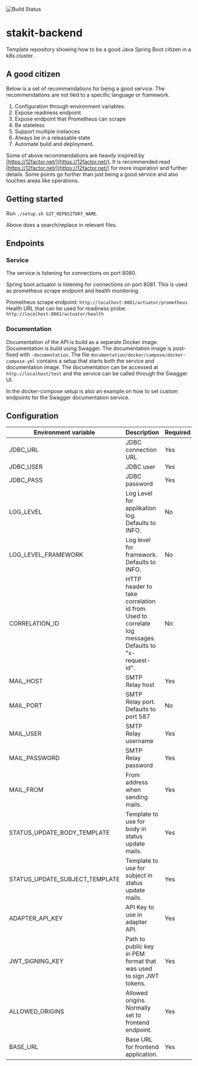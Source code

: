 ![Build Status](https://github.com/KvalitetsIT/stakit-backend/workflows/CICD/badge.svg)
# stakit-backend

Template repository showing how to be a good Java Spring Boot citizen in a k8s cluster.

## A good citizen

Below is a set of recommendations for being a good service. The recommendations are not tied to a specific language or 
framework.

1. Configuration through environment variables.
2. Expose readiness endpoint
3. Expose endpoint that Prometheus can scrape
4. Be stateless
5. Support multiple instances
6. Always be in a releasable state
7. Automate build and deployment.

Some of above recommendations are heavily inspired by [https://12factor.net/](https://12factor.net/). It is recommended 
read [https://12factor.net/](https://12factor.net/) for more inspiration and further details. Some points go 
further than just being a good service and also touches areas like operations.

## Getting started

Run `./setup.sh GIT_REPOSITORY_NAME`.

Above does a search/replace in relevant files. 

## Endpoints

### Service

The service is listening for connections on port 8080.

Spring boot actuator is listening for connections on port 8081. This is used as prometheus scrape endpoint and health monitoring. 

Prometheus scrape endpoint: `http://localhost:8081/actuator/prometheus`  
Health URL that can be used for readiness probe: `http://localhost:8081/actuator/health`

### Documentation

Documentation of the API is build as a separate Docker image. Documentation is build using Swagger. The documentation 
image is post-fixed with `-documentation`. The file `documentation/docker/compose/docker-compose.yml` contains a  setup 
that starts both the service and documentation image. The documentation can be accessed at `http://localhost/test` 
and the service can be called through the Swagger UI. 

In the docker-compose setup is also an example on how to set custom endpoints for the Swagger documentation service.

## Configuration

| Environment variable        | Description                                                                                          | Required |
|-----------------------------|------------------------------------------------------------------------------------------------------|----------|
| JDBC_URL                    | JDBC connection URL                                                                                  | Yes      |
| JDBC_USER                   | JDBC user                                                                                            | Yes      |
| JDBC_PASS                   | JDBC password                                                                                        | Yes      |
| LOG_LEVEL                   | Log Level for applikation  log. Defaults to INFO.                                                    | No       |
| LOG_LEVEL_FRAMEWORK         | Log level for framework. Defaults to INFO.                                                           | No       |
| CORRELATION_ID              | HTTP header to take correlation id from. Used to correlate log messages. Defaults to "x-request-id". | No       
| MAIL_HOST                   | SMTP Relay host                                                                                      | Yes      |
| MAIL_PORT                   | SMTP Relay port. Defaults to port 587                                                                | No    |
| MAIL_USER                   | SMTP Relay username                                                                                  | Yes      |
| MAIL_PASSWORD               | SMTP Relay password                                                                                  | Yes      |
| MAIL_FROM                 | From address when sending mails.                                                                     | Yes| 
| STATUS_UPDATE_BODY_TEMPLATE | Template to use for body in status update mails.                                                    | Yes |
| STATUS_UPDATE_SUBJECT_TEMPLATE | Template to use for subject in status update mails.                                                  | Yes | 
| ADAPTER_API_KEY | API Key to use in adapter API.                                                                       | Yes |
| JWT_SIGNING_KEY | Path to public key in PEM format that was used to sign JWT tokens. | Yes |
| ALLOWED_ORIGINS | Allowed origins. Normally set to frontend endpoint. | Yes |
| BASE_URL        | Base URL for frontend application. | Yes |
